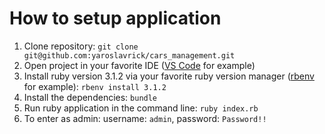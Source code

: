 # How to setup application

1. Clone repository:
   `git clone git@github.com:yaroslavrick/cars_management.git`
2. Open project in your favorite IDE ([VS Code](https://code.visualstudio.com/) for example)
3. Install ruby version 3.1.2 via your favorite ruby version manager ([rbenv](https://github.com/rbenv/rbenv) for example):
   `rbenv install 3.1.2`
4. Install the dependencies:
   `bundle`
5. Run ruby application in the command line:
   `ruby index.rb`
6. To enter as admin:
   username: `admin`, password: `Password!!`
